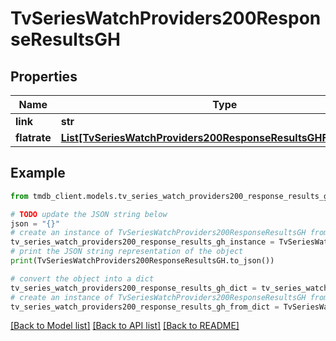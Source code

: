 # TvSeriesWatchProviders200ResponseResultsGH


## Properties

Name | Type | Description | Notes
------------ | ------------- | ------------- | -------------
**link** | **str** |  | [optional] 
**flatrate** | [**List[TvSeriesWatchProviders200ResponseResultsGHFlatrateInner]**](TvSeriesWatchProviders200ResponseResultsGHFlatrateInner.md) |  | [optional] 

## Example

```python
from tmdb_client.models.tv_series_watch_providers200_response_results_gh import TvSeriesWatchProviders200ResponseResultsGH

# TODO update the JSON string below
json = "{}"
# create an instance of TvSeriesWatchProviders200ResponseResultsGH from a JSON string
tv_series_watch_providers200_response_results_gh_instance = TvSeriesWatchProviders200ResponseResultsGH.from_json(json)
# print the JSON string representation of the object
print(TvSeriesWatchProviders200ResponseResultsGH.to_json())

# convert the object into a dict
tv_series_watch_providers200_response_results_gh_dict = tv_series_watch_providers200_response_results_gh_instance.to_dict()
# create an instance of TvSeriesWatchProviders200ResponseResultsGH from a dict
tv_series_watch_providers200_response_results_gh_from_dict = TvSeriesWatchProviders200ResponseResultsGH.from_dict(tv_series_watch_providers200_response_results_gh_dict)
```
[[Back to Model list]](../README.md#documentation-for-models) [[Back to API list]](../README.md#documentation-for-api-endpoints) [[Back to README]](../README.md)



